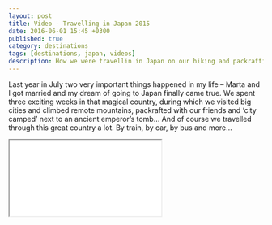 ```yaml
---
layout: post
title: Video - Travelling in Japan 2015
date: 2016-06-01 15:45 +0300
published: true
category: destinations
tags: [destinations, japan, videos]
description: How we were travellin in Japan on our hiking and packrafting trip in 2015.
---
```

Last year in July two very important things happened in my life – Marta and I got married and my dream of going to Japan finally came true. We spent three exciting weeks in that magical country, during which we visited big cities and climbed remote mountains, packrafted with our friends and ‘city camped’ next to an ancient emperor’s tomb… And of course we travelled through this great country a lot. By train, by car, by bus and more…

<div class="embed-responsive embed-responsive-16by9">
    <iframe class="embed-responsive-item" src="//www.youtube.com/embed/Sfyzet0-9c0"></iframe>
</div>
